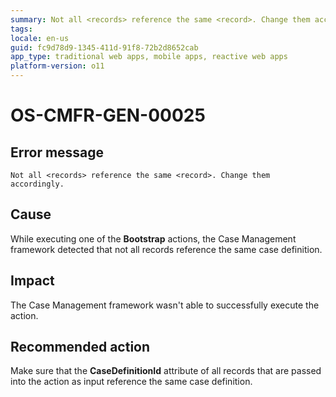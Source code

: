 ```yaml
---
summary: Not all <records> reference the same <record>. Change them accordingly.
tags:
locale: en-us
guid: fc9d78d9-1345-411d-91f8-72b2d8652cab
app_type: traditional web apps, mobile apps, reactive web apps
platform-version: o11
---
```


# OS-CMFR-GEN-00025

## Error message

`Not all <records> reference the same <record>. Change them accordingly.`

## Cause

While executing one of the **Bootstrap** actions, the Case Management framework detected that not all records reference the same case definition.

## Impact

The Case Management framework wasn't able to successfully execute the action.

## Recommended action

Make sure that the **CaseDefinitionId** attribute of all records that are passed into the action as input reference the same case definition.
